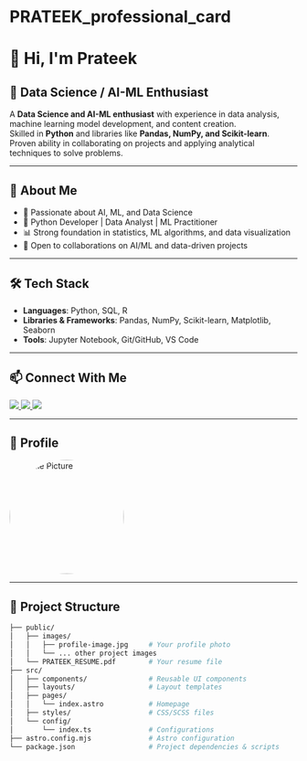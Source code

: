 # PRATEEK_professional_card

# 👋 Hi, I'm Prateek  

## 🌟 Data Science / AI-ML Enthusiast  

A **Data Science and AI-ML enthusiast** with experience in data analysis, machine learning model development, and content creation.  
Skilled in **Python** and libraries like **Pandas, NumPy, and Scikit-learn**.  
Proven ability in collaborating on projects and applying analytical techniques to solve problems.  

---

## 🚀 About Me  
- 🔬 Passionate about AI, ML, and Data Science  
- 🐍 Python Developer | Data Analyst | ML Practitioner  
- 📊 Strong foundation in statistics, ML algorithms, and data visualization  
- 🤝 Open to collaborations on AI/ML and data-driven projects  

---

## 🛠️ Tech Stack  
- **Languages**: Python, SQL, R  
- **Libraries & Frameworks**: Pandas, NumPy, Scikit-learn, Matplotlib, Seaborn  
- **Tools**: Jupyter Notebook, Git/GitHub, VS Code  

---

## 📫 Connect With Me  

<p align="left">
  <a href="https://www.linkedin.com/in/prateek-singh-109473188/" target="_blank">
    <img src="https://img.shields.io/badge/LinkedIn-0A66C2?style=for-the-badge&logo=linkedin&logoColor=white" />
  </a>
  <a href="https://github.com/Prateeksingh84" target="_blank">
    <img src="https://img.shields.io/badge/GitHub-181717?style=for-the-badge&logo=github&logoColor=white" />
  </a>
  <a href="https://drive.google.com/file/d/1i3bdYQf2pmpLF7XwizbnxhLu40GISQYR/view?usp=sharing" target="_blank">
    <img src="https://img.shields.io/badge/Resume-4285F4?style=for-the-badge&logo=google-drive&logoColor=white" />
  </a>
</p>  

---

## 👤 Profile  
<img src="7e10a2c9-2db7-4298-a884-5ea74e521894.png" alt="Profile Picture" width="200" style="border-radius:50%;"/>

---

## 📂 Project Structure  

```bash
├── public/
│   ├── images/
│   │   ├── profile-image.jpg     # Your profile photo
│   │   └── ... other project images
│   └── PRATEEK_RESUME.pdf        # Your resume file
├── src/
│   ├── components/               # Reusable UI components
│   ├── layouts/                  # Layout templates
│   ├── pages/
│   │   └── index.astro           # Homepage
│   ├── styles/                   # CSS/SCSS files
│   └── config/
│       └── index.ts              # Configurations
├── astro.config.mjs              # Astro configuration
└── package.json                  # Project dependencies & scripts
